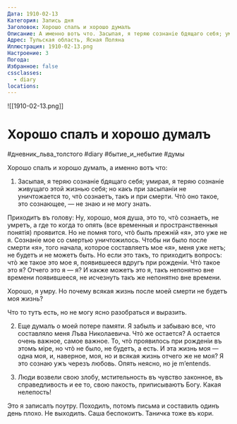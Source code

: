 ```yaml
---
Дата: 1910-02-13
Категория: Запись дня
Заголовок: Хорошо спалъ и хорошо думалъ
Описание: А именно вотъ что. Засыпая, я теряю сознанiе бдящаго себя; умирая, я теряю сознанiе живущаго этой жизнью себя; но какъ при засыпанiи не уничтожается то, чтò сознаетъ, такъ и при смерти. Чтò оно такое, это
Адрес: Тульская область, Ясная Поляна
Иллюстрация: 1910-02-13.png
Настроение: 3
Погода: 
Избранное: false
cssclasses:
  - diary
locations:
---
```


![[1910-02-13.png]]

# Хорошо спалъ и хорошо думалъ

#дневник_льва_толстого #diary #бытие_и_небытие #думы

Хорошо спалъ и хорошо думалъ, а именно вотъ что:

1) Засыпая, я теряю сознанiе бдящаго себя; умирая, я теряю сознанiе живущаго этой жизнью себя; но какъ при засыпанiи не уничтожается то, чтò сознаетъ, такъ и при смерти. Чтò оно такое, это сознающее, — не знаю и не могу знать.

Приходитъ въ голову: Ну, хорошо, моя душа, это то, чтò сознаетъ, не умретъ, a где то когда то опять (все временныя и пространственныя понятiя) проявится. Но не помня того, чтò былъ прежнiй «я», это уже не я. Сознанiе мое со смертью уничтожилось. Чтобы ни было после смерти «я», того начала, которое составляетъ мое «я», меня уже нетъ; не будетъ и не можетъ быть. Но если это такъ, то приходитъ вопросъ: чтò же такое это мое я, появившееся вдругъ при рожденiи. Чтò такое это я? Отчего это я — я? И какже можетъ это я, такъ непонятно вне времени появившееся, не исчезнуть такъ же непонятно вне времени.

Хорошо, я умру. Но почему всякая жизнь после моей смерти не будетъ моя жизнь?

Что то тутъ есть, но не могу ясно разобраться и выразить.

2) Еще думалъ о моей потере памяти. Я забылъ и забываю все, что составляло меня Лъва Николаевича. Чтò же остается? А остается очень важное, самое важное. То, чтò проявилось при рожденiи въ этомъ мiре, но чтò не было, не будетъ, а есть. И эта жизнь моя — одна моя, и, наверное, моя, но и всякая жизнь отчего же не моя? Я это сознаю ужъ черезъ любовь. Опять неясно, но je m’entends.

3) Люди возвели свою злобу, мстительность въ чувство законное, въ справедливость и ее то, свою пакость, приписываютъ Богу. Какая нелепость!

Это я записалъ поутру. Походилъ, потомъ письма и составилъ одинъ день плохо. Не выходилъ. Саша беспокоитъ. Таничка тоже въ кори.